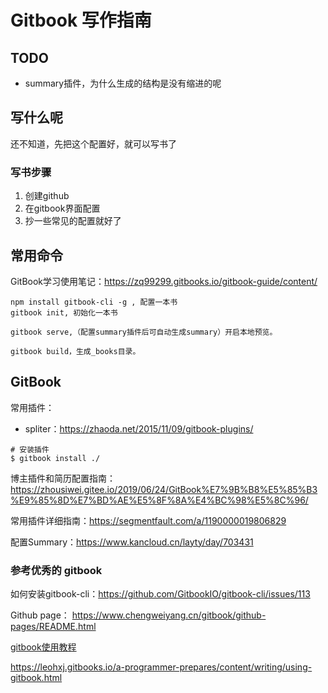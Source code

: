 # Gitbook 写作指南

## TODO

- summary插件，为什么生成的结构是没有缩进的呢


## 写什么呢

还不知道，先把这个配置好，就可以写书了



### 写书步骤

1. 创建github
2. 在gitbook界面配置
3. 抄一些常见的配置就好了



## 常用命令
GitBook学习使用笔记：https://zq99299.gitbooks.io/gitbook-guide/content/


```
npm install gitbook-cli -g , 配置一本书
gitbook init, 初始化一本书

gitbook serve,（配置summary插件后可自动生成summary）开启本地预览。

gitbook build，生成_books目录。
```



## GitBook

常用插件：

- spliter：https://zhaoda.net/2015/11/09/gitbook-plugins/


```
# 安装插件
$ gitbook install ./
```


博主插件和简历配置指南：https://zhousiwei.gitee.io/2019/06/24/GitBook%E7%9B%B8%E5%85%B3%E9%85%8D%E7%BD%AE%E5%8F%8A%E4%BC%98%E5%8C%96/

常用插件详细指南：https://segmentfault.com/a/1190000019806829

配置Summary：https://www.kancloud.cn/layty/day/703431







### 参考优秀的 gitbook

如何安装gitbook-cli：https://github.com/GitbookIO/gitbook-cli/issues/113

Github page： https://www.chengweiyang.cn/gitbook/github-pages/README.html


[gitbook使用教程](https://jackchan1999.github.io/2017/05/01/gitbook/GitBook使用教程/)

https://leohxj.gitbooks.io/a-programmer-prepares/content/writing/using-gitbook.html











